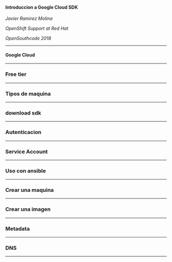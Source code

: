 #### Introduccion a Google Cloud SDK

*Javier Ramirez Molina*

*OpenShift Support at Red Hat*

*OpenSouthcode 2018*

---

#### Google Cloud

---
### Free tier

---
### Tipos de maquina

---
### download sdk

---
### Autenticacion

---
### Service Account

---
### Uso con ansible

---
### Crear una maquina

---
### Crear una imagen

---
### Metadata

---
### DNS

---
